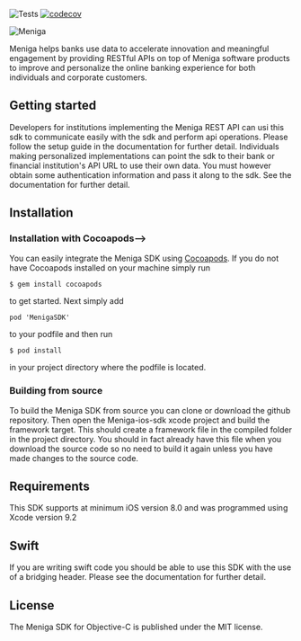 ![Tests](https://github.com/meniga/mobile-sdk-ios/workflows/Tests/badge.svg)
[![codecov](https://codecov.io/gh/meniga/mobile-sdk-ios/branch/master/graph/badge.svg?token=rkF6XQrAJa)](https://codecov.io/gh/meniga/mobile-sdk-ios)

![Meniga](https://github.com/meniga/mobile-sdk-ios/raw/master/logo.png)

Meniga helps banks use data to accelerate innovation and meaningful engagement by providing RESTful APIs on top of Meniga software products to improve and personalize the online banking experience for both individuals and corporate customers.

## Getting started
Developers for institutions implementing the Meniga REST API can usi this sdk to communicate easily with the sdk and perform api operations. Please follow the setup guide in the documentation for further detail. Individuals making personalized implementations can point the sdk to their bank or financial institution's API URL to use their own data. You must however obtain some authentication information and pass it along to the sdk. See the documentation for further detail.

## Installation

### Installation with Cocoapods-->
You can easily integrate the Meniga SDK using [Cocoapods](http://cocoapods.org). If you do not have Cocoapods installed on your machine simply run

```bash
$ gem install cocoapods
```

to get started. Next simply add

```
pod 'MenigaSDK'
```

to your podfile and then run

```
$ pod install
```

in your project directory where the podfile is located.

### Building from source
To build the Meniga SDK from source you can clone or download the github repository. Then open the Meniga-ios-sdk xcode project and build the framework target. This should create a framework file in the compiled folder in the project directory. You should in fact already have this file when you download the source code so no need to build it again unless you have made changes to the source code.

## Requirements
This SDK supports at minimum iOS version 8.0 and was programmed using Xcode version 9.2

## Swift
If you are writing swift code you should be able to use this SDK with the use of a bridging header. Please see the documentation for further detail.

## License
The Meniga SDK for Objective-C is published under the MIT license.
